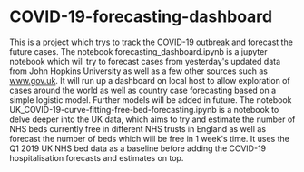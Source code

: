 # COVID-19-forecasting-dashboard
This is a project which trys to track the COVID-19 outbreak and forecast the future cases.
The notebook forecasting_dashboard.ipynb is a jupyter notebook which will try to forecast cases from yesterday's updated data from John Hopkins University as well as a few other sources such as www.gov.uk. It will run up a dashboard on local host to allow exploration of cases around the world as well as country case forecasting based on a simple logistic model. Further models will be added in future.
The notebook UK_COVID-19-curve-fitting-free-bed-forecasting.ipynb is a notebook to delve deeper into the UK data, which aims to try and estimate the number of NHS beds currently free in different NHS trusts in England as well as forecast the number of beds which will be free in 1 week's time. It uses the Q1 2019 UK NHS bed data as a baseline before adding the COVID-19 hospitalisation forecasts and estimates on top.
